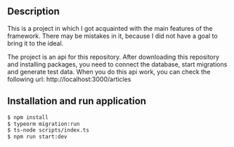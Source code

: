 ## Description
This is a project in which I got acquainted with the main features of the framework. There may be mistakes in it, because I did not have a goal to bring it to the ideal.

The project is an api for this repository. After downloading this repository and installing packages, you need to connect the database, start migrations and generate test data. When you do this api work, you can check the following url: http://localhost:3000/articles

## Installation and run application

```bash
$ npm install
$ typeorm migration:run
$ ts-node scripts/index.ts 
$ npm run start:dev
```
